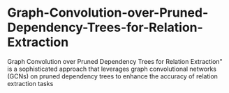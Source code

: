 # Graph-Convolution-over-Pruned-Dependency-Trees-for-Relation-Extraction
Graph Convolution over Pruned Dependency Trees for Relation Extraction" is a sophisticated approach that leverages graph convolutional networks (GCNs) on pruned dependency trees to enhance the accuracy of relation extraction tasks
